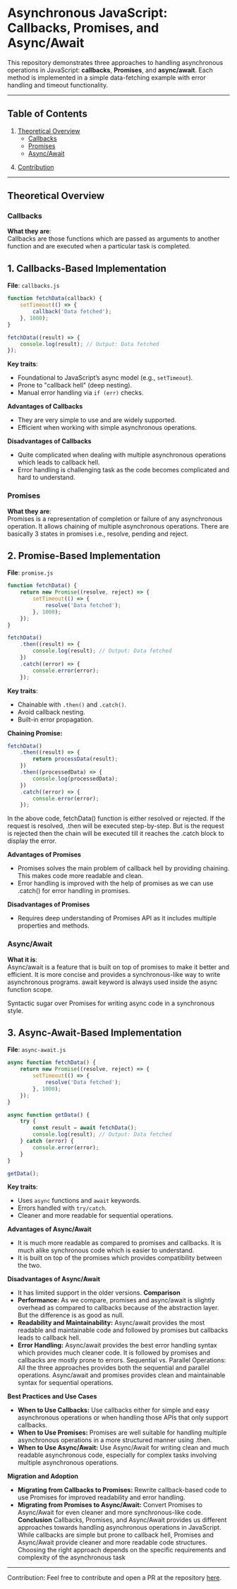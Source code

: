# Asynchronous JavaScript: Callbacks, Promises, and Async/Await

This repository demonstrates three approaches to handling asynchronous operations in JavaScript: **callbacks**, **Promises**, and **async/await**. Each method is implemented in a simple data-fetching example with error handling and timeout functionality.

---

## Table of Contents
1. [Theoretical Overview](#theoretical-overview)
   - [Callbacks](#callbacks)
   - [Promises](#promises)
   - [Async/Await](#asyncawait)

<!-- 4. [Comparison Table](#comparison-table) -->
4. [Contribution](#contribution)

---

## Theoretical Overview

### Callbacks
**What they are**:  
Callbacks are those functions which are passed as arguments to another function and are executed when a particular task is completed.


## 1. **Callbacks-Based Implementation**  
**File**: `callbacks.js`  
```javascript
function fetchData(callback) {
    setTimeout(() => {
        callback('Data fetched');
    }, 1000);
}

fetchData((result) => {
    console.log(result); // Output: Data fetched
});
```

**Key traits**:
- Foundational to JavaScript’s async model (e.g., `setTimeout`).
- Prone to "callback hell" (deep nesting).
- Manual error handling via `if (err)` checks.

**Advantages of Callbacks**

- They are very simple to use and are widely supported.
- Efficient when working with simple asynchronous operations.

**Disadvantages of Callbacks**

- Quite complicated when dealing with multiple asynchronous operations which leads to callback hell.
- Error handling is challenging task as the code becomes complicated and hard to understand.

### Promises

**What they are**:  
Promises is a representation of completion or failure of any asynchronous operation. It allows chaining of multiple asynchronous operations. There are basically 3 states in promises i.e., resolve, pending and reject.



## 2. **Promise-Based Implementation**  
**File**: `promise.js`  
```javascript
function fetchData() {
    return new Promise((resolve, reject) => {
        setTimeout(() => {
            resolve('Data fetched');
        }, 1000);
    });
}

fetchData()
    .then((result) => {
        console.log(result); // Output: Data fetched
    })
    .catch((error) => {
        console.error(error);
    });
```

**Key traits**:
- Chainable with `.then()` and `.catch()`.
- Avoid callback nesting.
- Built-in error propagation.

**Chaining Promise:**
```javascript
fetchData()
    .then((result) => {
        return processData(result);
    })
    .then((processedData) => {
        console.log(processedData);
    })
    .catch((error) => {
        console.error(error);
    });
 ```   
In the above code, fetchData() function is either resolved or rejected. If the request is resolved, .then will be executed step-by-step. But is the request is rejected then the chain will be executed till it reaches the .catch block to display the error.

**Advantages of Promises**

- Promises solves the main problem of callback hell by providing chaining. This makes code more readable and clean.
- Error handling is improved with the help of promises as we can use .catch() for error handling in promises.

**Disadvantages of Promises**

- Requires deep understanding of Promises API as it includes multiple properties and methods.

### Async/Await
**What it is**:  
Async/await is a feature that is built on top of promises to make it better and efficient. It is more concise and provides a synchronous-like way to write asynchronous programs. await keyword is always used inside the async function scope.

Syntactic sugar over Promises for writing async code in a synchronous style.  



## 3. **Async-Await-Based Implementation**  
**File**: `async-await.js`  
```javascript
async function fetchData() {
    return new Promise((resolve, reject) => {
        setTimeout(() => {
            resolve('Data fetched');
        }, 1000);
    });
}

async function getData() {
    try {
        const result = await fetchData();
        console.log(result); // Output: Data fetched
    } catch (error) {
        console.error(error);
    }
}

getData();
```

**Key traits**:
- Uses `async` functions and `await` keywords.
- Errors handled with `try/catch`.
- Cleaner and more readable for sequential operations.


**Advantages of Async/Await**

- It is much more readable as compared to promises and callbacks. It is much alike synchronous code which is easier to understand.
- It is built on top of the promises which provides compatibility between the two.

**Disadvantages of Async/Await**

- It has limited support in the older versions.
**Comparison**
- **Performance:**
As we compare, promises and async/await is slightly overhead as compared to callbacks because of the abstraction layer. But the difference is as good as null.
- **Readability and Maintainability:**
Async/await provides the most readable and maintainable code and followed by promises but callbacks leads to callback hell.
- **Error Handling:**
Async/await provides the best error handling syntax which provides much cleaner code. It is followed by promises and callbacks are mostly prone to errors.
Sequential vs. Parallel Operations: All the three approaches provides both the sequential and parallel operations. Async/await and promises provides clean and maintainable syntax for sequential operations.

**Best Practices and Use Cases**
- **When to Use Callbacks:** Use callbacks either for simple and easy asynchronous operations or when handling those APIs that only support callbacks.
- **When to Use Promises:** Promises are well suitable for handling multiple asynchronous operations in a more structured manner using .then.
- **When to Use Async/Await:** Use Async/Await for writing clean and much readable asynchronous code, especially for complex tasks involving multiple asynchronous operations.

**Migration and Adoption**

- **Migrating from Callbacks to Promises:** Rewrite callback-based code to use Promises for improved readability and error handling.
- **Migrating from Promises to Async/Await:** Convert Promises to Async/Await for even cleaner and more synchronous-like code.
**Conclusion**
Callbacks, Promises, and Async/Await provides us different approaches towards handling asynchronous operations in JavaScript. While callbacks are simple but prone to callback hell, Promises and Async/Await provide cleaner and more readable code structures. Choosing the right approach depends on the specific requirements and complexity of the asynchronous task



---

Contribution:
Feel free to contribute and open a PR at the repository [here](https://github.com/Sh9hid/async-programming-in-js).
